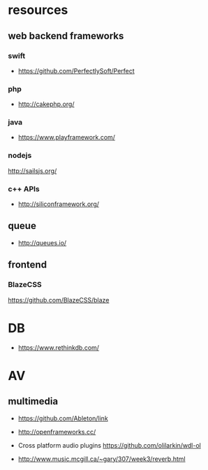 resources
===========

## web backend frameworks

### swift
* https://github.com/PerfectlySoft/Perfect

### php
* http://cakephp.org/

### java
* https://www.playframework.com/

### nodejs
http://sailsjs.org/

### c++ APIs
* http://siliconframework.org/

## queue
* http://queues.io/

## frontend
### BlazeCSS
https://github.com/BlazeCSS/blaze

# DB
* https://www.rethinkdb.com/ 

# AV 
## multimedia 

* https://github.com/Ableton/link
* http://openframeworks.cc/
* Cross platform audio plugins
  https://github.com/olilarkin/wdl-ol
  
* http://www.music.mcgill.ca/~gary/307/week3/reverb.html
